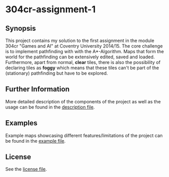 # 304cr-assignment-1

## Synopsis
This project contains my solution to the first assignment in the module 304cr "Games and AI" at Coventry University 2014/15. The core challenge is to implement pathfinding with with the A\*-Algorithm. Maps that form the world for the pathfinding can be
extensively edited, saved and loaded. Furthermore, apart from normal, __clear__ tiles, there is also the possibility of declaring tiles as __foggy__ which means that these tiles can't be part of the (stationary) pathfinding but have to be explored.

## Further Information
More detailed description of the components of the project as well as the usage can be found in the [description file](https://github.com/mystyfly/304cr-assignment-1/blob/master/DESCRIPTION.md).

## Examples
Example maps showcasing different features/limitations of the project can be found in the [example file](https://github.com/mystyfly/304cr-assignment-1/blob/master/EXAMPLES.md).

## License
See the [license file](https://github.com/mystyfly/304cr-assignment-1/blob/master/LICENSE.md).

